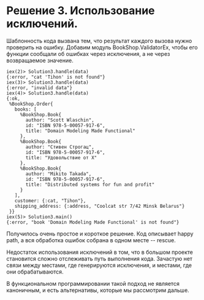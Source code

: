 # Решение 3. Использование исключений.

Шаблонность кода вызвана тем, что результат каждого вызова нужно проверить на ошибку. Добавим модуль BookShop.ValidatorEx, чтобы его функции сообщали об ошибках через исключения, а не через возвращаемое значение.

```
iex(2)> Solution3.handle(data)
{:error, "cat 'Tihon' is not found"}
iex(3)> Solution3.handle(data)
{:error, "invalid data"}
iex(4)> Solution3.handle(data)
{:ok,
 %BookShop.Order{ 
   books: [
     %BookShop.Book{
       author: "Scott Wlaschin",
       id: "ISBN 978-5-00057-917-6",
       title: "Domain Modeling Made Functional"
     },
     %BookShop.Book{
       author: "Стивен Строгац",
       id: "ISBN 978-5-00057-917-6",
       title: "Удовольствие от Х"
     },
     %BookShop.Book{
       author: "Mikito Takada",
       id: "ISBN 978-5-00057-917-6",
       title: "Distributed systems for fun and profit"
     }
   ],
   customer: {:cat, "Tihon"},
   shipping_address: {:address, "Coolcat str 7/42 Minsk Belarus"}
 }}
iex(5)> Solution3.main()
{:error, "book 'Domain Modeling Made Functional' is not found"}
```

Получилось очень простое и короткое решение. Код описывает happy path, а вся обработка ошибок собрана в одном месте -- rescue.

Недостаток использования исключений в том, что в большом проекте становится сложно отслеживать путь выполнения кода. Зачастую нет связи между местами, где генерируются исключения, и местами, где они обрабатываются. 

В функциональном программировании такой подход не является каноничным, и есть альтернативы, которые мы рассмотрим дальше.


